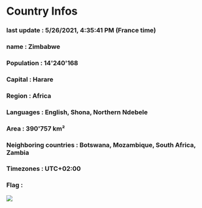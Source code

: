 # Country  Infos
### last update : 5/26/2021, 4:35:41 PM (France time)

### name : Zimbabwe
### Population : 14'240'168
### Capital : Harare
### Region : Africa
### Languages : English, Shona, Northern Ndebele
### Area : 390'757 km²
### Neighboring countries : Botswana, Mozambique, South Africa, Zambia
### Timezones : UTC+02:00

### Flag :
![](https://restcountries.eu/data/zwe.svg)